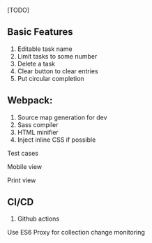 [TODO]

## Basic Features

1. Editable task name
2. Limit tasks to some number
3. Delete a task
4. Clear button to clear entries
5. Put circular completion

## Webpack:

1. Source map generation for dev
2. Sass compiler
3. HTML minifier
4. Inject inline CSS if possible

Test cases

Mobile view

Print view

## CI/CD

1. Github actions

Use ES6 Proxy for collection change monitoring
